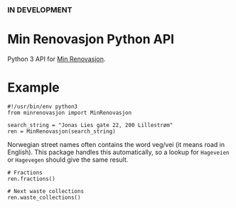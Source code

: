 ### IN DEVELOPMENT

# Min Renovasjon Python API
Python 3 API for [Min Renovasjon][https://www.norkart.no/product/min-renovasjon/].

# Example
```
#!/usr/bin/env python3
from minrenovasjon import MinRenovasjon

search_string = "Jonas Lies gate 22, 200 Lillestrøm"
ren = MinRenovasjon(search_string)
```
Norwegian street names often contains the word veg/vei (it means road in English).
This package handles this automatically, so a lookup for 
`Hageveien` or `Hagevegen` should give the same result.

```
# Fractions
ren.fractions()

# Next waste collections
ren.waste_collections()
```

###

[https://www.norkart.no/product/min-renovasjon/]: https://www.norkart.no/product/min-renovasjon/